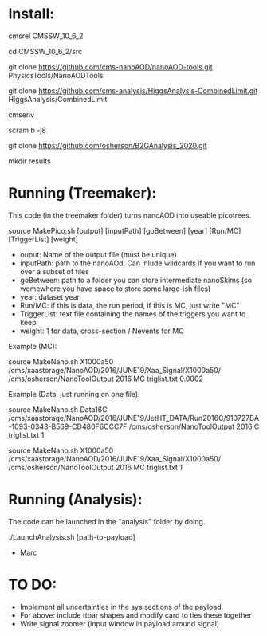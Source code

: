 # Install:

cmsrel CMSSW_10_6_2

cd CMSSW_10_6_2/src

git clone https://github.com/cms-nanoAOD/nanoAOD-tools.git PhysicsTools/NanoAODTools

git clone https://github.com/cms-analysis/HiggsAnalysis-CombinedLimit.git HiggsAnalysis/CombinedLimit

cmsenv

scram b -j8

git clone https://github.com/osherson/B2GAnalysis_2020.git

mkdir results


# Running (Treemaker):
This code (in the treemaker folder) turns nanoAOD into useable picotrees.

source MakePico.sh [output] [inputPath] [goBetween] [year] [Run/MC] [TriggerList] [weight]
- ouput: Name of the output file (must be unique)
- inputPath: path to the nanoAOd. Can inlude wildcards if you want to run over a subset of files
- goBetween: path to a folder you can store intermediate nanoSkims (so womewhere you have space to store some large-ish files)
- year: dataset year
- Run/MC: if this is data, the run period, if this is MC, just write "MC"
- TriggerList: text file containing the names of the triggers you want to keep
- weight: 1 for data, cross-section / Nevents for MC

Example (MC):

source MakeNano.sh X1000a50 /cms/xaastorage/NanoAOD/2016/JUNE19/Xaa_Signal/X1000a50/ /cms/osherson/NanoToolOutput 2016 MC triglist.txt 0.0002

Example (Data, just running on one file):

source MakeNano.sh Data16C /cms/xaastorage/NanoAOD/2016/JUNE19/JetHT_DATA/Run2016C/910727BA-1093-0343-B569-CD480F6CCC7F /cms/osherson/NanoToolOutput 2016 C triglist.txt 1

source MakeNano.sh X1000a50 /cms/xaastorage/NanoAOD/2016/JUNE19/Xaa_Signal/X1000a50/ /cms/osherson/NanoToolOutput 2016 MC triglist.txt 1
# Running (Analysis):

The code can be launched in the "analysis" folder by doing.

./LaunchAnalysis.sh [path-to-payload]

- Marc



# TO DO:

- Implement all uncertainties in the sys sections of the payload.
- For above: include ttbar shapes and modify card to ties these together
- Write signal zoomer (input window in payload around signal)
